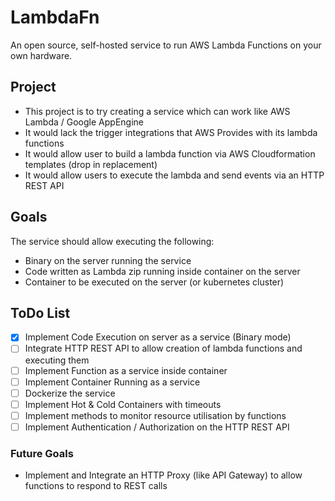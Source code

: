 # LambdaFn
An open source, self-hosted service to run AWS Lambda Functions on your own hardware.

## Project
- This project is to try creating a service which can work like AWS Lambda / Google AppEngine
- It would lack the trigger integrations that AWS Provides with its lambda functions
- It would allow user to build a lambda function via AWS Cloudformation templates (drop in replacement)
- It would allow users to execute the lambda and send events via an HTTP REST API 

## Goals 
The service should allow executing the following:
- Binary on the server running the service
- Code written as Lambda zip running inside container on the server
- Container to be executed on the server (or kubernetes cluster)

## ToDo List
- [x] Implement Code Execution on server as a service (Binary mode)
- [ ] Integrate HTTP REST API to allow creation of lambda functions and executing them
- [ ] Implement Function as a service inside container
- [ ] Implement Container Running as a service
- [ ] Dockerize the service
- [ ] Implement Hot & Cold Containers with timeouts 
- [ ] Implement methods to monitor resource utilisation by functions
- [ ] Implement Authentication / Authorization on the HTTP REST API 

### Future Goals
- Implement and Integrate an HTTP Proxy (like API Gateway) to allow functions to respond to REST calls